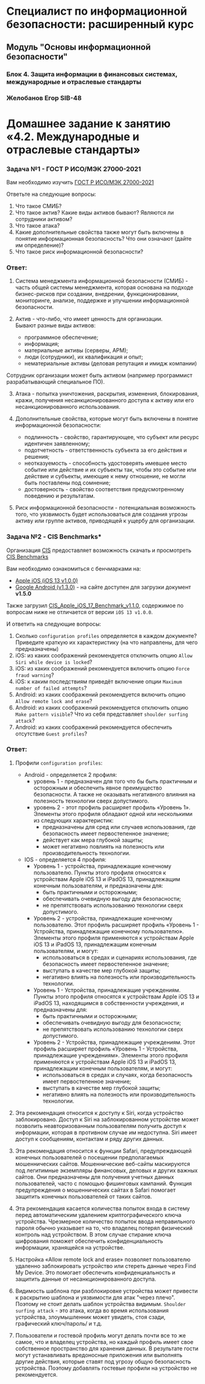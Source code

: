 # Специалист по информационной безопасности: расширенный курс
## Модуль "Основы информационной безопасности"
### Блок 4. Защита информации в финансовых системах, международные и отраслевые стандарты
### Желобанов Егор SIB-48

# Домашнее задание к занятию «4.2. Международные и отраслевые стандарты»

### Задача №1 - ГОСТ Р ИСО/МЭК 27000-2021

Вам необходимо изучить [ГОСТ Р ИСО/МЭК 27000-2021](assets/ГОСТ%20Р%20ИСО-МЭК%2027000-2021.pdf)

Ответьте на следующие вопросы:
1. Что такое СМИБ?
2. Что такое актив? Какие виды активов бывают? Являются ли сотрудники активом?
3. Что такое атака?
4. Какие дополнительные свойства также могут быть включены в понятие информационная безопасность? Что они означают (дайте им определение)?
5. Что такое риск информационной безопасности?

### Ответ:
1. Система менеджмента информационной безопасности (СМИБ) - часть общей системы менеджмента, которая основана на подходе бизнес-рисков при создании, внедрении, функционировании, мониторинге, анализе, поддержке и улучшении информационной безопасности.

2. Актив - что-либо, что имеет ценность для организации.  
Бывают разные виды активов:
	* программное обеспечение;
	* информация;
	* материальные активы (серверы, АРМ);
	* люди (сотрудники), их квалификация и опыт;
	* нематериальные активы (деловая репутация и имидж компании)

Сотрудник организации может быть активом (например программист разрабатывающий специальное ПО).

3. Атака - попытка уничтожения, раскрытия, изменения, блокирования, кражи, получения несанкционированного доступа к активу или его несанкционированного использования.

4. Дополнительные свойства, которые могут быть включены в понятие информационной безопасности:
	* подлинность - свойство, гарантирующее, что субъект или ресурс идентичен заявленному;
	* подотчетность - ответственность субъекта за его действия и решения;
	* неотказуемость - способность удостоверять имевшее место событие или действие и их субъекты так, чтобы это событие или действие и субъекты, имеющие к нему отношение, не могли быть поставлены под сомнение;
	* достоверность - свойство соответствия предусмотренному поведению и результатам.

5. Риск информационной безопасности - потенциальная возможность того, что уязвимость будет использоваться для создания угрозы активу или группе активов, приводящей к ущербу для организации.

### Задача №2 - CIS Benchmarks*

Организация [CIS](https://www.cisecurity.org/) предоставляет возможность скачать и просмотреть [CIS Benchmarks](https://www.cisecurity.org/cis-benchmarks/)

Вам необходимо ознакомиться с бенчмарками на:
* [Apple iOS (iOS 13 v1.0.0)](assets/CIS_Apple_iOS_13_and_iPadOS_13_Benchmark_v1.0.0.pdf)
* [Google Android (v1.3.0)](assets/CIS_Google_Android_Benchmark_v1.5.0.pdf) - на сайте доступен для загрузки документ **v1.5.0**

Также загрузил [CIS_Apple_iOS_17_Benchmark_v1.1.0](assets/CIS_Apple_iOS_17_Benchmark_v1.1.0.pdf), содержимое по вопросам ниже не отличается от версии `iOS 13 v1.0.0`.

И ответить на следующие вопросы:
1. Сколько `configuration profiles` определяется в каждом документе? Приведите краткую их характеристику (на что направлены, для чего предназначены)
2. iOS: из каких соображений рекомендуется отключить опцию `Allow Siri while device is locked`?
3. iOS: из каких соображений рекомендуется включить опцию `Force fraud warning`?
4. iOS: к каким последствиям приведёт включение опции `Maximum number of failed attempts`?
5. Android: из каких соображений рекомендуется включить опцию `Allow remote lock and erase`?
6. Android: из каких соображений рекомендуется отключить опцию `Make pattern visible`? Что из себя представляет `shoulder surfing attack`?
7. Android: из каких соображений рекомендуется обеспечить отсутствие `Guest profiles`?

### Ответ:

1. Профили `configuration profiles`:
	* Android - определяется 2 профиля:
		* уровень 1 - предназначен для того что бы быть практичным и осторожным и обеспечить явное преимущество безопасности. А также не оказывать негативного влияния на полезность технологии сверх допустимого.
		* уровень 2 - этот профиль расширяет профиль «Уровень 1». Элементы этого профиля обладают одной или несколькими из следующих характеристик:
			* предназначены для сред или случаев использования, где безопасность имеет первостепенное значение;
			* действует как мера глубокой защиты;
			* может негативно повлиять на полезность или производительность технологии.
	* IOS - определяется 4 профиля:
		* Уровень 1 - устройства, принадлежащие конечному пользователю. Пункты этого профиля относятся к устройствам Apple iOS 13 и iPadOS 13, принадлежащим конечным пользователям, и предназначены для:
			* быть практичными и осторожными;
			* обеспечивать очевидную выгоду для безопасности;
			* не препятствовать использованию технологии сверх допустимого.
		* Уровень 2 - устройства, принадлежащие конечному пользователю. Этот профиль расширяет профиль «Уровень 1 - Устройства, принадлежащие конечному пользователю». Элементы этого профиля применяются к устройствам Apple iOS 13 и iPadOS 13, принадлежащим конечным пользователям, и могут:
			* использоваться в средах и сценариях использования, где безопасность имеет первостепенное значение;
			* выступать в качестве мер глубокой защиты;
			* негативно влиять на полезность или производительность технологии.
		* Уровень 1 - Устройства, принадлежащие учреждениям. Пункты этого профиля относятся к устройствам Apple iOS 13 и iPadOS 13, находящимся в собственности учреждения, и предназначены для:
			* быть практичными и осторожными;
			* обеспечивать очевидную выгоду для безопасности;
			* не препятствовать использованию технологии сверх допустимого.
		* Уровень 2 - Устройства, принадлежащие учреждениям. Этот профиль расширяет профиль «Уровень 1 - Устройства, принадлежащие учреждениям». Элементы этого профиля применяются к устройствам Apple iOS 13 и iPadOS 13, принадлежащим конечным пользователям, и могут:
			* использоваться в средах и случаях, когда безопасность имеет первостепенное значение;
			* выступать в качестве мер глубокой защиты;
			* негативно влиять на полезность или производительность технологии.
			
2. Эта рекомендация относится к доступу к Siri, когда устройство заблокировано. Доступ к Siri на заблокированном устройстве может позволить неавторизованным пользователям получить доступ к информации, которая в противном случае им недоступна. Siri имеет доступ к сообщениям, контактам и ряду других данных.

3. Эта рекомендация относится к функции Safari, предупреждающей конечных пользователей о посещении предполагаемых мошеннических сайтов. Мошеннические веб-сайты маскируются под легитимные экземпляры финансовых, деловых и других важных сайтов. Они предназначены для получения учетных данных пользователей, часто с помощью фишинговых кампаний. Функция предупреждения о мошеннических сайтах в Safari помогает защитить конечных пользователей от таких сайтов.

4. Эта рекомендация касается количества попыток входа в систему перед автоматическим удалением криптографического ключа устройства. Чрезмерное количество попыток ввода неправильного пароля обычно указывает на то, что владелец потерял физический контроль над устройством. В этом случае стирание ключа шифрования поможет обеспечить конфиденциальность информации, хранящейся на устройстве.

5. Настройка «Allow remote lock and erase» позволяет пользователю удаленно заблокировать устройство или стереть данные через Find My Device. Это помогает обеспечить конфиденциальность и защитить данные от несанкционированного доступа.

6. Видимость шаблона при разблокировке устройства может привести к раскрытию шаблона и уязвимости для атак "через плечо". Поэтому не стоит делать шаблон устройства видимым. `Shoulder surfing attack` -  это атака, когда во время использования устройства, злоумышленник может увидеть, стоя сзади, графический ключ/пароль/ и т.д.

7. Пользователи и гостевой профиль могут делать почти все то же самое, что и владелец устройства, но каждый профиль имеет свое собственное пространство для хранения данных. В результате гости могут устанавливать вредоносные приложения или выполнять другие действия, которые ставят под угрозу общую безопасность устройства. Поэтому добавлять гостевые профили на устройство не рекомендуется.
